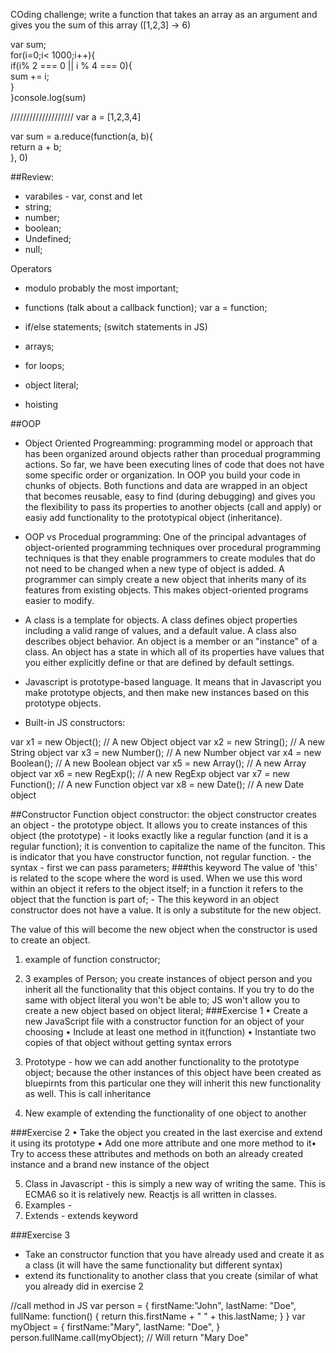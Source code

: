 COding challenge;
write a function that takes an array as an argument and gives you the sum of this array ([1,2,3] -> 6)

var sum;  
for(i=0;i< 1000;i++){  
	if(i% 2 === 0  || i % 4 === 0){  
		sum += i;  
	}   
}console.log(sum)  

////////////////////
var a = [1,2,3,4]  

var sum = a.reduce(function(a, b){  
	return a + b;  
}, 0)  

##Review:
 - varabiles - var, const and let
 - string;  
 - number;  
 - boolean;  
 - Undefined;  
 - null;

 Operators
 - modulo probably the most important;
 - functions
 (talk about a callback function); var a = function;
- if/else statements;
(switch statements in JS)
- arrays;  
- for loops;
- object literal;
 

- hoisting

##OOP

- Object Oriented Progreamming: programming model or approach that has been organized around objects rather than procedual programming actions. So far, we have been executing lines of code that does not have some specific order or organization. In OOP you build your code in chunks of objects. Both functions and data are wrapped in an object that becomes reusable, easy to find (during debugging) and gives you the flexibility to pass its properties to another objects (call and apply) or easiy add functionality to the prototypical object (inheritance). 
 
- OOP vs Procedual programming: One of the principal advantages of object-oriented programming techniques over procedural programming techniques is that they enable programmers to create modules that do not need to be changed when a new type of object is added. A programmer can simply create a new object that inherits many of its features from existing objects. This makes object-oriented programs easier to modify.

- A class is a template for objects. A class defines object properties including a valid range of values, and a default value. A class also describes object behavior. An object is a member or an "instance" of a class. An object has a state in which all of its properties have values that you either explicitly define or that are defined by default settings.
- Javascript is prototype-based language. It means that in Javascript you make prototype objects, and then make new instances based on this prototype objects. 
- Built-in JS constructors:

var x1 = new Object();    // A new Object object
var x2 = new String();    // A new String object
var x3 = new Number();    // A new Number object
var x4 = new Boolean();   // A new Boolean object
var x5 = new Array();     // A new Array object
var x6 = new RegExp();    // A new RegExp object
var x7 = new Function();  // A new Function object
var x8 = new Date();      // A new Date object 

##Constructor Function
object constructor: the object constructor creates an object - the prototype object. It allows you to create instances of this object (the prototype) - it looks exactly like a regular function (and it is a regular function); it is convention to capitalize the name of the funciton. This is indicator that you have constructor function, not regular function. - the syntax - first we can pass parameters; 
###this keyword
The value of 'this' is related to the scope where the word is used. When we use this word within an object it refers to the object itself; in a function it refers to the object that the function is part of; - The this keyword in an object constructor does not have a value. It is only a substitute for the new object.

The value of this will become the new object when the constructor is used to create an object.

1. example of function constructor;
2. 3 examples of Person; you create instances of object person and you inherit all the functionality that this object contains. 
If you try to do the same with object literal you won't be able to; JS won't allow you to create a new object based on object literal;
###Exercise 1
•   Create a new JavaScript file with a constructor function for an object of your choosing
•  Include at least one method in it(function)
•   Instantiate two copies of that object without getting syntax errors

3. Prototype - how we can add another functionality to the prototype object; because the other instances of this object have been created as bluepirnts from this particular one they will inherit this new functionality as well. This is call inheritance 

4. New example of extending the functionality of one object to another 

###Exercise 2
•   Take the object you created in the last exercise and extend it using its prototype
•   Add one more attribute and one more method to it•   Try to access these attributes and methods on both an already created instance and a brand new instance of the object

5. Class in Javascript - this is simply a new way of writing the same. This is ECMA6 so it is relatively new. Reactjs is all written in classes.
6. Examples -
7. Extends - extends keyword

###Exercise 3
- Take an constructor function that you have already used and create it as a class (it will have the same functionality but different syntax)
- extend its functionality to another class that you create (similar of what you already did in exercise 2



//call method in JS
var person = {
    firstName:"John",
    lastName: "Doe",
    fullName: function() {
        return this.firstName + " " + this.lastName;
    }
}
var myObject = {
    firstName:"Mary",
    lastName: "Doe",
}
person.fullName.call(myObject);  // Will return "Mary Doe"